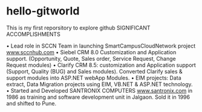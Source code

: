 # hello-gitworld
This is my first reporsitory to explore github
SIGNIFICANT ACCOMPLISHMENTS

•	 Lead role in SCCN Team in launching  SmartCampusCloudNetwork project  www.sccnhub.com
•	Siebel CRM 8.0 Customization and Application support.
(Opportunity, Quote, Sales order, Service Request, Change Request modules)
•	Clarify CRM 8.5: customization and Application support (Support, Quality (BUG) and Sales modules). Converted Clarify sales & support modules into ASP.NET webApp Modules.
•	EIM projects: Data extract, Data Migration projects using EIM, VB.NET & ASP.NET technology.
•	Started and Developed SANTRONIX COMPUTERS www.santronix.com  in 1986 as training and software development unit in Jalgaon. Sold it in 1996 and shifted to Pune.

